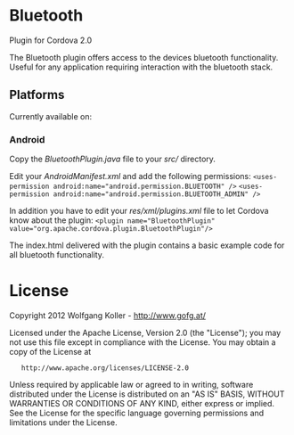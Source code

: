 Bluetooth
===============
Plugin for Cordova 2.0

The Bluetooth plugin offers access to the devices bluetooth functionality.
Useful for any application requiring interaction with the bluetooth stack.

Platforms
---------
Currently available on:

### Android
Copy the *BluetoothPlugin.java* file to your *src/* directory.

Edit your *AndroidManifest.xml* and add the following permissions:
`<uses-permission android:name="android.permission.BLUETOOTH" />`
`<uses-permission android:name="android.permission.BLUETOOTH_ADMIN" />`

In addition you have to edit your *res/xml/plugins.xml* file to let Cordova know about the plugin:
`<plugin name="BluetoothPlugin" value="org.apache.cordova.plugin.BluetoothPlugin"/>`

The index.html delivered with the plugin contains a basic example code for all bluetooth functionality.

License
=======
   Copyright 2012 Wolfgang Koller - http://www.gofg.at/

   Licensed under the Apache License, Version 2.0 (the "License");
   you may not use this file except in compliance with the License.
   You may obtain a copy of the License at

       http://www.apache.org/licenses/LICENSE-2.0

   Unless required by applicable law or agreed to in writing, software
   distributed under the License is distributed on an "AS IS" BASIS,
   WITHOUT WARRANTIES OR CONDITIONS OF ANY KIND, either express or implied.
   See the License for the specific language governing permissions and
   limitations under the License.
